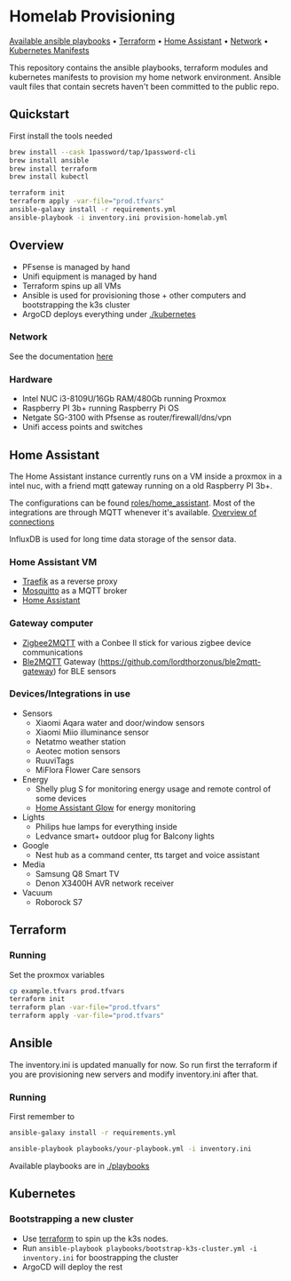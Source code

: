 # Homelab Provisioning
[Available ansible playbooks](#available-playbooks) • [Terraform](#terraform) • [Home Assistant](#home-assistant) • [Network](./docs/network.md) • [Kubernetes Manifests](./kubernetes) 

This repository contains the ansible playbooks, terraform modules and kubernetes manifests to provision my home network environment. Ansible vault files that contain secrets haven't been committed to the public repo.

## Quickstart

First install the tools needed

```bash
brew install --cask 1password/tap/1password-cli
brew install ansible
brew install terraform
brew install kubectl
```

```bash
terraform init
terraform apply -var-file="prod.tfvars"
ansible-galaxy install -r requirements.yml
ansible-playbook -i inventory.ini provision-homelab.yml
```

## Overview

- PFsense is managed by hand
- Unifi equipment is managed by hand
- Terraform spins up all VMs
- Ansible is used for provisioning those + other computers and bootstrapping the k3s cluster
- ArgoCD deploys everything under [./kubernetes](./kubernetes)

### Network

See the documentation [here](./docs/network.md)

### Hardware
- Intel NUC i3-8109U/16Gb RAM/480Gb running Proxmox
- Raspberry PI 3b+ running Raspberry Pi OS
- Netgate SG-3100 with Pfsense as router/firewall/dns/vpn
- Unifi access points and switches

## Home Assistant
The Home Assistant instance currently runs on a VM inside a proxmox in a intel nuc, with a friend mqtt gateway running on a old Raspberry PI 3b+.

The configurations can be found [roles/home_assistant](./roles/home_assistant/files/home_assistant_config). Most of the integrations are through MQTT whenever it's available. [Overview of connections](./docs/network.md#home-assistant) 

InfluxDB is used for long time data storage of the sensor data.

### Home Assistant VM

* [Traefik](./roles/traefik) as a reverse proxy
* [Mosquitto](./roles/mosquitto) as a MQTT broker
* [Home Assistant](./roles/home_assistant)

### Gateway computer
* [Zigbee2MQTT](./roles/zigbee2mqtt) with a Conbee II stick for various zigbee device communications
* [Ble2MQTT](./roles/ble2mqtt) Gateway (https://github.com/lordthorzonus/ble2mqtt-gateway) for BLE sensors

### Devices/Integrations in use

* Sensors
  * Xiaomi Aqara water and door/window sensors
  * Xiaomi Miio illuminance sensor
  * Netatmo weather station
  * Aeotec motion sensors
  * RuuviTags
  * MiFlora Flower Care sensors
* Energy
  * Shelly plug S for monitoring energy usage and remote control of some devices
  * [Home Assistant Glow](https://github.com/klaasnicolaas/home-assistant-glow) for energy monitoring
* Lights
  * Philips hue lamps for everything inside
  * Ledvance smart+ outdoor plug for Balcony lights
* Google
  * Nest hub as a command center, tts target and voice assistant
* Media
  * Samsung Q8 Smart TV
  * Denon X3400H AVR network receiver
* Vacuum
  * Roborock S7


## Terraform

### Running

Set the proxmox variables
```bash
cp example.tfvars prod.tfvars
terraform init
terraform plan -var-file="prod.tfvars"
terraform apply -var-file="prod.tfvars"
```

## Ansible

The inventory.ini is updated manually for now. So run first the terraform if you are provisioning new servers and modify inventory.ini after that. 

### Running

First remember to 

```bash
ansible-galaxy install -r requirements.yml
```

```bash
ansible-playbook playbooks/your-playbook.yml -i inventory.ini
```

Available playbooks are in [./playbooks](./playbooks)

## Kubernetes

### Bootstrapping a new cluster

- Use [terraform](#running) to spin up the k3s nodes.
- Run `ansible-playbook playbooks/bootstrap-k3s-cluster.yml -i inventory.ini` for boostrapping the cluster
- ArgoCD will deploy the rest